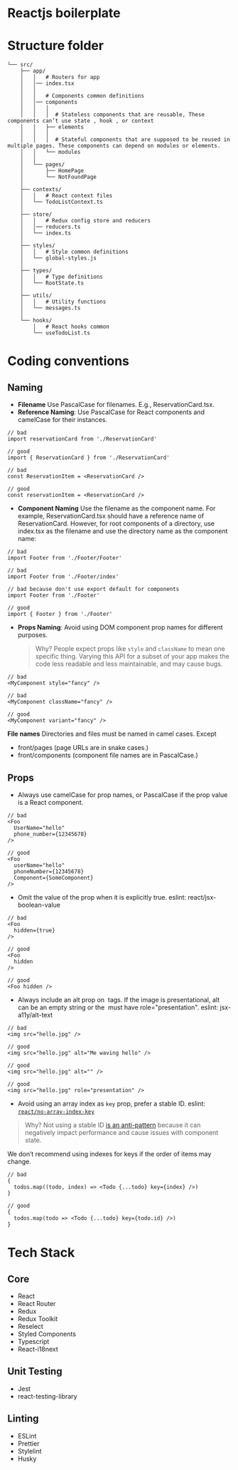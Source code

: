 # Reactjs boilerplate

# Structure folder

```code
└── src/
    ├── app/
    │   │   # Routers for app
    │   │── index.tsx
    │   │
    │   │   # Components common definitions
    │   │── components
    │   │   │
    │   │   │  # Stateless components that are reusable, These components can’t use state , hook , or context
    │   │   ├── elements
    │   │   │
    │   │   │  # Stateful components that are supposed to be reused in multiple pages. These components can depend on modules or elements.
    │   │   └── modules
    │   │
    │   └── pages/
    │       ├── HomePage
    │       └── NotFoundPage
    │
    ├── contexts/
    │   │   # React context files
    │   └── TodoListContext.ts
    │
    ├── store/
    │   │   # Redux config store and reducers
    │   │── reducers.ts
    │   └── index.ts
    │
    ├── styles/
    │   │   # Style common definitions
    │   └── global-styles.js
    │
    ├── types/
    │   │   # Type definitions
    │   └── RootState.ts
    │
    ├── utils/
    │   │   # Utility functions
    │   └── messages.ts
    │
    └── hooks/
        │   # React hooks common
        └── useTodoList.ts
```

# Coding conventions

## Naming

- **Filename** Use PascalCase for filenames. E.g., ReservationCard.tsx.
- **Reference Naming**: Use PascalCase for React components and camelCase for their instances.

```tsx
// bad
import reservationCard from './ReservationCard'

// good
import { ReservationCard } from './ReservationCard'

// bad
const ReservationItem = <ReservationCard />

// good
const reservationItem = <ReservationCard />
```

- **Component Naming** Use the filename as the component name. For example, ReservationCard.tsx should have a reference name of ReservationCard. However, for root components of a directory, use index.tsx as the filename and use the directory name as the component name:

```tsx
// bad
import Footer from './Footer/Footer'

// bad
import Footer from './Footer/index'

// bad because don't use export default for components
import Footer from './Footer'

// good
import { Footer } from './Footer'
```

- **Props Naming**: Avoid using DOM component prop names for different purposes.
  > Why? People expect props like `style` and `className` to mean one specific thing. Varying this API for a subset of your app makes the code less readable and less maintainable, and may cause bugs.

```tsx
// bad
<MyComponent style="fancy" />

// bad
<MyComponent className="fancy" />

// good
<MyComponent variant="fancy" />
```

**File names** Directories and files must be named in camel cases. Except

- front/pages (page URLs are in snake cases.)
- front/components (component file names are in PascalCase.)

## Props

- Always use camelCase for prop names, or PascalCase if the prop value is a React component.

```tsx
// bad
<Foo
  UserName="hello"
  phone_number={12345678}
/>

// good
<Foo
  userName="hello"
  phoneNumber={12345678}
  Component={SomeComponent}
/>
```

- Omit the value of the prop when it is explicitly true. eslint: react/jsx-boolean-value

```tsx
// bad
<Foo
  hidden={true}
/>

// good
<Foo
  hidden
/>

// good
<Foo hidden />
```

- Always include an alt prop on <img> tags. If the image is presentational, alt can be an empty string or the <img> must have role="presentation". eslint: jsx-a11y/alt-text

```tsx
// bad
<img src="hello.jpg" />

// good
<img src="hello.jpg" alt="Me waving hello" />

// good
<img src="hello.jpg" alt="" />

// good
<img src="hello.jpg" role="presentation" />
```

- Avoid using an array index as `key` prop, prefer a stable ID. eslint: [`react/no-array-index-key`](https://github.com/yannickcr/eslint-plugin-react/blob/master/docs/rules/no-array-index-key.md)

> Why? Not using a stable ID [is an anti-pattern](https://medium.com/@robinpokorny/index-as-a-key-is-an-anti-pattern-e0349aece318) because it can negatively impact performance and cause issues with component state.

We don’t recommend using indexes for keys if the order of items may change.

```tsx
// bad
{
  todos.map((todo, index) => <Todo {...todo} key={index} />)
}

// good
{
  todos.map(todo => <Todo {...todo} key={todo.id} />)
}
```

# Tech Stack

## Core

- React
- React Router
- Redux
- Redux Toolkit
- Reselect
- Styled Components
- Typescript
- React-i18next

## Unit Testing

- Jest
- react-testing-library

## Linting

- ESLint
- Prettier
- Stylelint
- Husky
